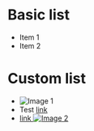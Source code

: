 # Basic list

- Item 1
- Item 2

# Custom list

- ![Image 1](/image1)
- Test [link](https://example.net)
- [link ![Image 2](/image2)](https://example.net)
